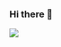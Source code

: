 ### Hi there 👋

<!--
**yujinp05/yujinp05** is a ✨ _special_ ✨ repository because its `README.md` (this file) appears on your GitHub profile.

Here are some ideas to get you started:

- 🔭 I’m currently working on ...
- 🌱 I’m currently learning ...
- 👯 I’m looking to collaborate on ...
- 🤔 I’m looking for help with ...
- 💬 Ask me about ...
- 📫 How to reach me: ...
- 😄 Pronouns: ...
- ⚡ Fun fact: ...
-->
<a href="instagram.com/oioi0730" target="_blank"><img src="https://img.shields.io/badge/뱃지레이블-배경색?style=뱃지모양&logo=로고&logoColor=E4405F"/></a>
